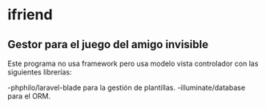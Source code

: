 # ifriend
## Gestor para el juego del amigo invisible

Este programa no usa framework pero usa modelo vista controlador con las siguientes librerías:

-phphilo/laravel-blade para la gestión de plantillas.
-illuminate/database para el ORM. 


